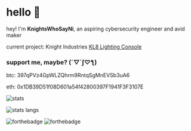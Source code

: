 # hello 👋

hey! I'm **KnightsWhoSayNi**, an aspiring cybersecurity engineer and avid maker 

current project: Knight Industries [KL8 Lighting Console](https://github.com/KnightsWhoSayNi0/kl8)

### support me, maybe? (´▽`ʃ♡ƪ)

btc: 397qPVz4GpWLZQhrm9RntqSgMnEVSb3uA6

eth: 0x1DB39D51f08D601a54f42800397F1941F3F3107E

![stats](https://github-readme-stats.vercel.app/api?username=KnightsWhoSayNi0&theme=tokyonight)

![stats langs](https://github-readme-stats.vercel.app/api/top-langs/?username=KnightsWhoSayNi0&layout=compact&theme=tokyonight)

![forthebadge](https://forthebadge.com/images/badges/contains-cat-gifs.svg) ![forthebadge](https://forthebadge.com/images/badges/powered-by-coffee.svg)

<!--
**KnightsWhoSayNi0/KnightsWhoSayNi0** is a ✨ _special_ ✨ repository because its `README.md` (this file) appears on your GitHub profile.

Here are some ideas to get you started:

- 🔭 I’m currently working on ...
- 🌱 I’m currently learning ...
- 👯 I’m looking to collaborate on ...
- 🤔 I’m looking for help with ...
- 💬 Ask me about ...
- 📫 How to reach me: ...
- 😄 Pronouns: ...
- ⚡ Fun fact: ...
-->
